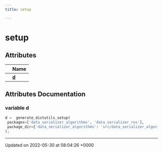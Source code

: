 ```yaml
---
title: setup

---
```


# setup



## Attributes

|                | Name           |
| -------------- | -------------- |
| | **[d](/medusa_base/api/markdown/medusa_comms/comms_acoustic/data_serializer/Namespaces/namespacesetup/#variable-d)**  |



## Attributes Documentation

### variable d

```python
d =  generate_distutils_setup(
 packages=['data_serializer_algorithms', 'data_serializer_ros'],
 package_dir={'data_serializer_algorithms': 'src/data_serializer_algorithms', 'data_serializer_ros': 'src/data_serializer_ros'}
);
```





-------------------------------

Updated on 2022-05-30 at 08:04:26 +0000